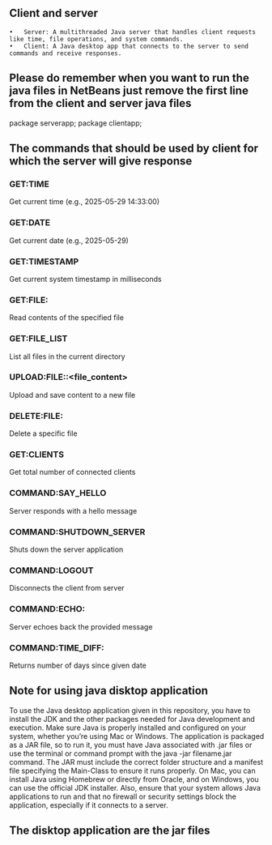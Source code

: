 ## Client and server
	•	Server: A multithreaded Java server that handles client requests like time, file operations, and system commands.
	•	Client: A Java desktop app that connects to the server to send commands and receive responses.

## Please do remember when you want to run the java files in NetBeans just remove the first line from the client and server java files
package serverapp;
package clientapp;

 ## The commands that should be used by client for which the server will give response
 
### GET:TIME                                                
Get current time (e.g., 2025-05-29 14:33:00)
### GET:DATE               
Get current date (e.g., 2025-05-29)
### GET:TIMESTAMP                                            
Get current system timestamp in milliseconds
### GET:FILE:<filename>                                      
Read contents of the specified file
### GET:FILE_LIST                                            
List all files in the current directory
### UPLOAD:FILE:<filename>:<file_content>                    
Upload and save content to a new file
### DELETE:FILE:<filename>                                  
 Delete a specific file
### GET:CLIENTS                                             
 Get total number of connected clients
### COMMAND:SAY_HELLO                                       
 Server responds with a hello message
### COMMAND:SHUTDOWN_SERVER                                 
 Shuts down the server application
### COMMAND:LOGOUT                                          
 Disconnects the client from server
### COMMAND:ECHO:<message>                                  
 Server echoes back the provided message
### COMMAND:TIME_DIFF:<yyyy-MM-dd>                          
 Returns number of days since given date


## Note for using java disktop application
To use the Java desktop application given in this repository, you have to install the JDK and the other packages needed for Java development and execution. Make sure Java is properly installed and configured on your system, whether you’re using Mac or Windows. The application is packaged as a JAR file, so to run it, you must have Java associated with .jar files or use the terminal or command prompt with the java -jar filename.jar command. The JAR must include the correct folder structure and a manifest file specifying the Main-Class to ensure it runs properly. On Mac, you can install Java using Homebrew or directly from Oracle, and on Windows, you can use the official JDK installer. Also, ensure that your system allows Java applications to run and that no firewall or security settings block the application, especially if it connects to a server.
## The disktop application are the jar files